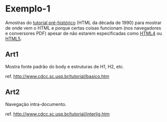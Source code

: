 # Exemplo-1

Amostras do [tutorial pré-histórico](http://www.cdcc.sc.usp.br/tutorial/index.htm) (HTML da década de 1990) para mostrar de onde vem o HTML e porque certas coisas funcionam (nos navegadores e conversores PDF) apesar de não estarem especificadas como [HTML4](https://www.w3.org/TR/html401/) ou  [HTML5](https://www.w3.org/TR/html/).


## Art1

Mostra fonte padrão do body e estruturas de H1, H2, etc.

ref. http://www.cdcc.sc.usp.br/tutorial/basico.htm

## Art2 
Navegação intra-documento.

ref. http://www.cdcc.sc.usp.br/tutorial/interlig.htm

